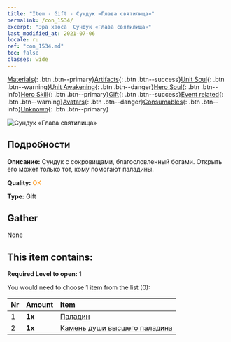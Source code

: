 ```yaml
---
title: "Item - Gift - Сундук «Глава святилища»"
permalink: /con_1534/
excerpt: "Эра хаоса  Сундук «Глава святилища»"
last_modified_at: 2021-07-06
locale: ru
ref: "con_1534.md"
toc: false
classes: wide
---
```

 [Materials](/ItemsRU/){: .btn .btn--primary}[Artifacts](/ItemsRU/Artifacts/){: .btn .btn--success}[Unit Soul](/ItemsRU/UnitSoul/){: .btn .btn--warning}[Unit Awakening](/ItemsRU/UnitAwakening/){: .btn .btn--danger}[Hero Soul](/ItemsRU/HeroSoul/){: .btn .btn--info}[Hero Skill](/ItemsRU/HeroSkill/){: .btn .btn--primary}[Gift](/ItemsRU/Gift/){: .btn .btn--success}[Event related](/ItemsRU/Events/){: .btn .btn--warning}[Avatars](/ItemsRU/Avatars/){: .btn .btn--danger}[Consumables](/ItemsRU/Consumables/){: .btn .btn--info}[Unknown](/ItemsRU/Unknown/){: .btn .btn--primary}

 ![Сундук «Глава святилища»](/images/t/i_907068.png)

## Подробности
 **Описание:** Сундук с сокровищами, благословленный богами. Открыть его может только тот, кому помогают паладины.

 **Quality:** <span style="color: #FF8C00">OK</span>

 **Type:** Gift

## Gather

  None

## This item contains:

 **Required Level to open:** 1

 You would need to choose 1 item from the list (0):

  | Nr | Amount |     Item    |
  |:---|:-------|:------------|
  | 1 |  **1x** | [Паладин](/ItemsRU/unt_197/) |  | 
  | 2 |  **1x** | [Камень души высшего паладина](/ItemsRU/unt_289/) |  | 
